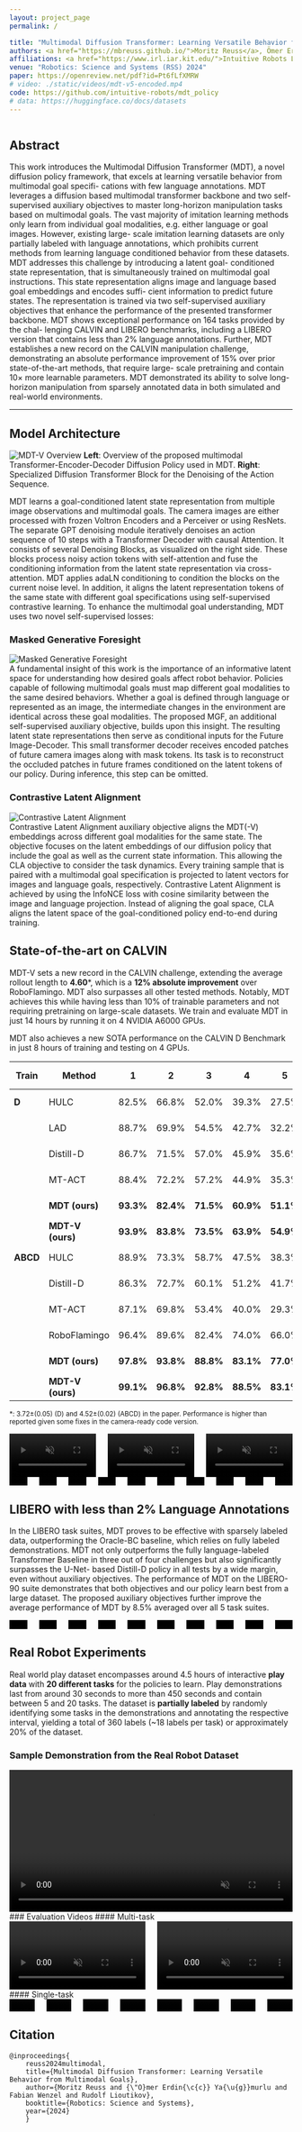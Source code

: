 ```yaml
---
layout: project_page
permalink: /

title: "Multimodal Diffusion Transformer: Learning Versatile Behavior from Multimodal Goals"
authors: <a href="https://mbreuss.github.io/">Moritz Reuss</a>, Ömer Erdinç Yağmurlu, Fabian Wenzel, <a href="https://rudolf.intuitive-robots.net/">Rudolf Lioutikov</a>
affiliations: <a href="https://www.irl.iar.kit.edu/">Intuitive Robots Lab (IRL)</a></br>Karlsruhe Institute of Technology
venue: "Robotics: Science and Systems (RSS) 2024"
paper: https://openreview.net/pdf?id=Pt6fLfXMRW
# video: ./static/videos/mdt-v5-encoded.mp4
code: https://github.com/intuitive-robots/mdt_policy
# data: https://huggingface.co/docs/datasets
---
```


<!-- Using HTML to center the abstract
<video width="100%" autoplay controls muted loop playsinline>
    <source src="./static/videos/mdt-v5-encoded.mp4" type="video/mp4">
</video> -->

<div class="columns is-centered has-text-centered">
    <div class="column is-four-fifths">
        <h2>Abstract</h2>
        <div class="content has-text-justified">
This work introduces the Multimodal Diffusion
Transformer (MDT), a novel diffusion policy framework, that
excels at learning versatile behavior from multimodal goal specifi-
cations with few language annotations. MDT leverages a diffusion
based multimodal transformer backbone and two self-supervised
auxiliary objectives to master long-horizon manipulation tasks
based on multimodal goals. The vast majority of imitation
learning methods only learn from individual goal modalities,
e.g. either language or goal images. However, existing large-
scale imitation learning datasets are only partially labeled with
language annotations, which prohibits current methods from
learning language conditioned behavior from these datasets.
MDT addresses this challenge by introducing a latent goal-
conditioned state representation, that is simultaneously trained
on multimodal goal instructions. This state representation aligns
image and language based goal embeddings and encodes suffi-
cient information to predict future states. The representation is
trained via two self-supervised auxiliary objectives that enhance
the performance of the presented transformer backbone. MDT
shows exceptional performance on 164 tasks provided by the chal-
lenging CALVIN and LIBERO benchmarks, including a LIBERO
version that contains less than 2% language annotations. Further,
MDT establishes a new record on the CALVIN manipulation
challenge, demonstrating an absolute performance improvement
of 15% over prior state-of-the-art methods, that require large-
scale pretraining and contain 10× more learnable parameters.
MDT demonstrated its ability to solve long-horizon manipulation
from sparsely annotated data in both simulated and real-world
environments.
        </div>
    </div>
</div>

---

<!-- > Note: This is an example of a Jekyll-based project website template: [Github link](https://github.com/shunzh/project_website).\
> The following content is generated by ChatGPT. The figure is manually added. -->

## Model Architecture
![MDT-V Overview](./static/image/mdt-v-figure.png)
**Left**: Overview of the proposed multimodal Transformer-Encoder-Decoder Diffusion Policy used in MDT.
**Right**: Specialized Diffusion Transformer Block for the Denoising of the Action Sequence.

MDT learns a goal-conditioned latent state representation from multiple image observations
and multimodal goals. The camera images are either processed with frozen Voltron Encoders
and a Perceiver or using ResNets. The separate GPT denoising module iteratively denoises an
action sequence of 10 steps with a Transformer Decoder with causal Attention. It consists of
several Denoising Blocks, as visualized on the right side. These blocks process noisy action
tokens with self-attention and fuse the conditioning information from the latent state
representation via cross-attention. MDT applies adaLN conditioning to condition the blocks
on the current noise level. In addition, it aligns the latent representation tokens of the same
state with different goal specifications using self-supervised contrastive learning.
To enhance the multimodal goal understanding, MDT uses two novel self-supervised losses:

### Masked Generative Foresight
<div class="column is-two-thirds is-pulled-right p-0">
    <img src="./static/image/mgf.png" alt="Masked Generative Foresight"/>
</div>
A fundamental insight of this work is the importance of an informative latent space for
understanding how desired goals affect robot behavior. Policies capable of following
multimodal goals must map different goal modalities to the same desired behaviors. Whether
a goal is defined through language or represented as an image, the intermediate changes in
the environment are identical across these goal modalities. The proposed MGF, an additional
self-supervised auxiliary objective, builds upon this insight. The resulting latent state
representations then serve as conditional inputs for the Future Image-Decoder. This small
transformer decoder receives encoded patches of future camera images along with mask
tokens. Its task is to reconstruct the occluded patches in future frames conditioned on the
latent tokens of our policy. During inference, this step can be omitted.


### Contrastive Latent Alignment
<div class="column is-two-thirds is-pulled-left p-0 pr-3">
    <img src="./static/image/cla.png" alt="Contrastive Latent Alignment"/>
</div>
Contrastive Latent Alignment auxiliary objective aligns the MDT(-V) embeddings across
different goal modalities for the same state. The objective focuses on the latent embeddings
of our diffusion policy that include the goal as well as the current state information. This
allowing the CLA objective to consider the task dynamics. Every training sample that is paired
with a multimodal goal specification is projected to latent vectors for images and language
goals, respectively. Contrastive Latent Alignment is achieved by using the InfoNCE loss with
cosine similarity between the image and language projection. Instead of aligning the goal
space, CLA aligns the latent space of the goal-conditioned policy end-to-end during training.


## State-of-the-art on CALVIN

MDT-V sets a new record in the CALVIN challenge, extending the average rollout length to
**4.60***, which is a **12% absolute improvement** over RoboFlamingo. MDT also surpasses all
other tested methods. Notably, MDT achieves this while having less than 10% of trainable
parameters and not requiring pretraining on large-scale datasets. We train and evaluate MDT
in just 14 hours by running it on 4 NVIDIA A6000 GPUs.

MDT also achieves a new SOTA performance on the CALVIN D Benchmark in just 8 hours of
training and testing on 4 GPUs.

| Train | Method | 1 | 2 | 3 | 4 | 5 | **Avg. Len.** |
|-------|--------|---|---|---|---|---|---------------|
| **D** | HULC | 82.5% | 66.8% | 52.0% | 39.3% | 27.5% | 2.68±(0.11) |
| | LAD | 88.7% | 69.9% | 54.5% | 42.7% | 32.2% | 2.88±(0.19) |
| | Distill-D | 86.7% | 71.5% | 57.0% | 45.9% | 35.6% | 2.97±(0.04) |
| | MT-ACT | 88.4% | 72.2% | 57.2% | 44.9% | 35.3% | 2.98±(0.05) |
| | **MDT (ours)** | **93.3%** | **82.4%** | **71.5%** | **60.9%** | **51.1%** | **3.59±(0.07)** |
| | **MDT-V (ours)** | **93.9%** | **83.8%** | **73.5%** | **63.9%** | **54.9%** | **3.70±(0.03)*** |
| **ABCD** | HULC | 88.9% | 73.3% | 58.7% | 47.5% | 38.3% | 3.06±(0.07) |
| | Distill-D | 86.3% | 72.7% | 60.1% | 51.2% | 41.7% | 3.16±(0.06) |
| | MT-ACT | 87.1% | 69.8% | 53.4% | 40.0% | 29.3% | 2.80±(0.03) |
| | RoboFlamingo | 96.4% | 89.6% | 82.4% | 74.0% | 66.0% | 4.09±(0.00) |
| | **MDT (ours)** | **97.8%** | **93.8%** | **88.8%** | **83.1%** | **77.0%** | **4.41±(0.03)** |
| | **MDT-V (ours)** | **99.1%** | **96.8%** | **92.8%** | **88.5%** | **83.1%** | **4.60±(0.05)*** |

<small>*: 3.72±(0.05) (D) and 4.52±(0.02) (ABCD) in the paper. Performance is higher than reported given some fixes in the camera-ready code version.</small>

<div class="columns is-mobile is-multiline is-centered">
    <div class="column is-half-mobile is-one-third-tablet">
        <video width="100%" autoplay controls muted loop playsinline>
            <source src="./static/videos/mdt_02.mp4" type="video/mp4">
        </video>
    </div>
    <div class="column is-half-mobile is-one-third-tablet">
        <video width="100%" autoplay controls muted loop playsinline>
            <source src="./static/videos/5_seq_mdt_rollout_text_3.mp4" type="video/mp4">
        </video>
    </div>
    <div class="column is-half-mobile is-one-third-tablet">
        <video width="100%" autoplay controls muted loop playsinline>
            <source src="./static/videos/5-seq_mdt_rollout_text_4.mp4" type="video/mp4">
        </video>
    </div>
</div>
<div class="columns is-mobile is-multiline is-centered">
    <div class="column is-one-third-mobile is-one-fifth-tablet">
        <video width="100%" autoplay controls muted loop playsinline>
            <source src="./static/videos/long_horizon_sequence_0_30000.mp4" type="video/mp4">
        </video>
    </div>
    <div class="column is-one-third-mobile is-one-fifth-tablet">
        <video width="100%" autoplay controls muted loop playsinline>
            <source src="./static/videos/long_horizon_sequence_1_30000.mp4" type="video/mp4">
        </video>
    </div>
    <div class="column is-one-third-mobile is-one-fifth-tablet">
        <video width="100%" autoplay controls muted loop playsinline>
            <source src="./static/videos/long_horizon_sequence_2_30000.mp4" type="video/mp4">
        </video>
    </div>
    <div class="column is-one-third-mobile is-one-fifth-tablet">
        <video width="100%" autoplay controls muted loop playsinline>
            <source src="./static/videos/long_horizon_sequence_3_30000.mp4" type="video/mp4">
        </video>
    </div>
    <div class="column is-one-third-mobile is-one-fifth-tablet">
        <video width="100%" autoplay controls muted loop playsinline>
            <source src="./static/videos/long_horizon_sequence_4_30000.mp4" type="video/mp4">
        </video>
    </div>
    <div class="column is-one-third-mobile is-one-fifth-tablet">
        <video width="100%" autoplay controls muted loop playsinline>
            <source src="./static/videos/long_horizon_sequence_5_30000.mp4" type="video/mp4">
        </video>
    </div>
    <div class="column is-one-third-mobile is-one-fifth-tablet">
        <video width="100%" autoplay controls muted loop playsinline>
            <source src="./static/videos/long_horizon_sequence_6_30000.mp4" type="video/mp4">
        </video>
    </div>
    <div class="column is-one-third-mobile is-one-fifth-tablet">
        <video width="100%" autoplay controls muted loop playsinline>
            <source src="./static/videos/long_horizon_sequence_7_30000.mp4" type="video/mp4">
        </video>
    </div>
    <div class="column is-one-third-mobile is-one-fifth-tablet">
        <video width="100%" autoplay controls muted loop playsinline>
            <source src="./static/videos/long_horizon_sequence_8_30000.mp4" type="video/mp4">
        </video>
    </div>
    <div class="column is-one-third-mobile is-one-fifth-tablet">
        <video width="100%" autoplay controls muted loop playsinline>
            <source src="./static/videos/long_horizon_sequence_9_30000.mp4" type="video/mp4">
        </video>
    </div>
</div>

## LIBERO with less than 2% Language Annotations

In the LIBERO task suites, MDT proves to be effective with sparsely labeled
data, outperforming the Oracle-BC baseline, which relies on
fully labeled demonstrations. MDT not only outperforms the
fully language-labeled Transformer Baseline in three out of
four challenges but also significantly surpasses the U-Net-
based Distill-D policy in all tests by a wide margin, even
without auxiliary objectives. The performance of MDT on the
LIBERO-90 suite demonstrates that both objectives and our
policy learn best from a large dataset. The proposed auxiliary
objectives further improve the average performance of MDT
by 8.5% averaged over all 5 task suites.

<div class="columns is-mobile is-multiline is-centered">
    <div class="column is-one-third-mobile is-one-fifth-tablet">
        <video width="100%" autoplay controls muted loop playsinline>
            <source src="./static/videos/libero_10_22_onk9_p0_videos/video.mp4" type="video/mp4">
        </video>
    </div>
    <div class="column is-one-third-mobile is-one-fifth-tablet">
        <video width="100%" autoplay controls muted loop playsinline>
            <source src="./static/videos/libero_10_22_onk9_p1_videos/video.mp4" type="video/mp4">
        </video>
    </div>
    <div class="column is-one-third-mobile is-one-fifth-tablet">
        <video width="100%" autoplay controls muted loop playsinline>
            <source src="./static/videos/libero_10_22_onk9_p2_videos/video.mp4" type="video/mp4">
        </video>
    </div>
    <div class="column is-one-third-mobile is-one-fifth-tablet">
        <video width="100%" autoplay controls muted loop playsinline>
            <source src="./static/videos/libero_10_22_onk9_p3_videos/video.mp4" type="video/mp4">
        </video>
    </div>
    <div class="column is-one-third-mobile is-one-fifth-tablet">
        <video width="100%" autoplay controls muted loop playsinline>
            <source src="./static/videos/libero_10_22_onk9_p4_videos/video.mp4" type="video/mp4">
        </video>
    </div>
    <div class="column is-one-third-mobile is-one-fifth-tablet">
        <video width="100%" autoplay controls muted loop playsinline>
            <source src="./static/videos/libero_10_22_onk9_p5_videos/video.mp4" type="video/mp4">
        </video>
    </div>
    <div class="column is-one-third-mobile is-one-fifth-tablet">
        <video width="100%" autoplay controls muted loop playsinline>
            <source src="./static/videos/libero_10_22_onk9_p6_videos/video.mp4" type="video/mp4">
        </video>
    </div>
    <div class="column is-one-third-mobile is-one-fifth-tablet">
        <video width="100%" autoplay controls muted loop playsinline>
            <source src="./static/videos/libero_10_22_onk9_p7_videos/video.mp4" type="video/mp4">
        </video>
    </div>
    <div class="column is-one-third-mobile is-one-fifth-tablet">
        <video width="100%" autoplay controls muted loop playsinline>
            <source src="./static/videos/libero_10_22_onk9_p8_videos/video.mp4" type="video/mp4">
        </video>
    </div>
    <div class="column is-one-third-mobile is-one-fifth-tablet">
        <video width="100%" autoplay controls muted loop playsinline>
            <source src="./static/videos/libero_10_22_onk9_p9_videos/video.mp4" type="video/mp4">
        </video>
    </div>
</div>

## Real Robot Experiments
Real world play dataset encompasses
around 4.5 hours of interactive **play data** with **20 different
tasks** for the policies to learn. Play demonstrations last
from around 30 seconds to more than 450 seconds and contain
between 5 and 20 tasks. The dataset is **partially labeled** by
randomly identifying some tasks in the demonstrations and
annotating the respective interval, yielding a total of 360 labels (~18 labels per task)
or approximately 20% of the dataset.

### Sample Demonstration from the Real Robot Dataset
<video width="100%" autoplay controls muted loop playsinline>
    <source src="./static/videos/demonstration.mp4" type="video/mp4">
</video>
### Evaluation Videos
#### Multi-task
<div class="columns is-centered is-mobile">
    <div class="column is-half">
        <video width="100%" autoplay controls muted loop playsinline>
            <source src="./static/videos/m1.mp4" type="video/mp4">
        </video>
    </div>
    <div class="column is-half">
        <video width="100%" autoplay controls muted loop playsinline>
            <source src="./static/videos/m2.mp4" type="video/mp4">
        </video>
    </div>
</div>
#### Single-task
<div class="columns is-centered is-multiline is-mobile">
    <div class="column is-half-mobile is-one-quarter-tablet">
        <video width="100%" autoplay controls muted loop playsinline>
            <source src="./static/videos/s1.mp4" type="video/mp4">
        </video>
    </div>
    <div class="column is-half-mobile is-one-quarter-tablet">
        <video width="100%" autoplay controls muted loop playsinline>
            <source src="./static/videos/s2.mp4" type="video/mp4">
        </video>
    </div>
    <div class="column is-half-mobile is-one-quarter-tablet">
        <video width="100%" autoplay controls muted loop playsinline>
            <source src="./static/videos/s3.mp4" type="video/mp4">
        </video>
    </div>
    <div class="column is-half-mobile is-one-quarter-tablet">
        <video width="100%" autoplay controls muted loop playsinline>
            <source src="./static/videos/s4.mp4" type="video/mp4">
        </video>
    </div>
    <div class="column is-half-mobile is-one-quarter-tablet">
        <video width="100%" autoplay controls muted loop playsinline>
            <source src="./static/videos/s5.mp4" type="video/mp4">
        </video>
    </div>
    <div class="column is-half-mobile is-one-quarter-tablet">
        <video width="100%" autoplay controls muted loop playsinline>
            <source src="./static/videos/s6.mp4" type="video/mp4">
        </video>
    </div>
    <div class="column is-half-mobile is-one-quarter-tablet">
        <video width="100%" autoplay controls muted loop playsinline>
            <source src="./static/videos/s7.mp4" type="video/mp4">
        </video>
    </div>
    <div class="column is-half-mobile is-one-quarter-tablet">
        <video width="100%" autoplay controls muted loop playsinline>
            <source src="./static/videos/s8.mp4" type="video/mp4">
        </video>
    </div>
</div>

## Citation
```
@inproceedings{
    reuss2024multimodal,
    title={Multimodal Diffusion Transformer: Learning Versatile Behavior from Multimodal Goals},
    author={Moritz Reuss and {\"O}mer Erdin{\c{c}} Ya{\u{g}}murlu and Fabian Wenzel and Rudolf Lioutikov},
    booktitle={Robotics: Science and Systems},
    year={2024}
    }
```
